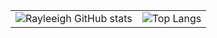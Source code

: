 

|||
|-|-|
|![Rayleeigh GitHub stats](https://github-readme-stats-git-masterorgs-github-readme-stats-team.vercel.app/api?username=diegosteiner&theme=dark&show_icons=true&hide_border=true&layout=compact&include_orgs=true)|![Top Langs](https://github-readme-stats-git-masterorgs-github-readme-stats-team.vercel.app/api/top-langs/?username=rayleeigh&include_orgs=true&theme=dark&show_icons=true&hide_border=true&layout=compact)|
